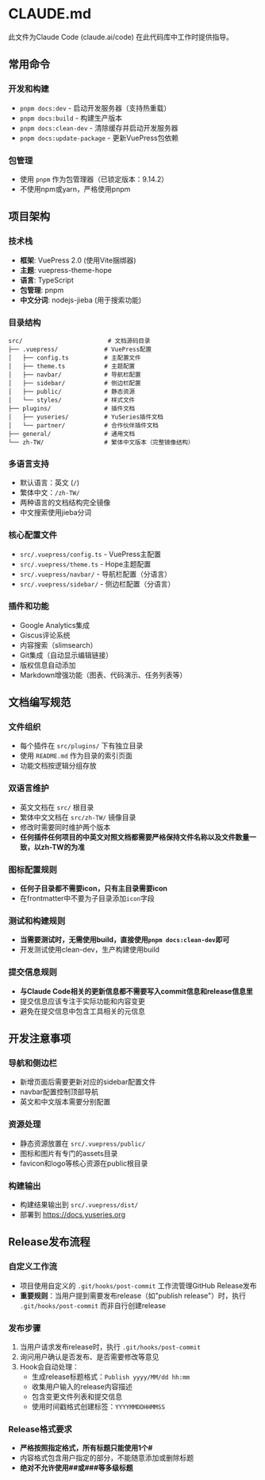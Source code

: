 # CLAUDE.md

此文件为Claude Code (claude.ai/code) 在此代码库中工作时提供指导。

## 常用命令

### 开发和构建
- `pnpm docs:dev` - 启动开发服务器（支持热重载）
- `pnpm docs:build` - 构建生产版本
- `pnpm docs:clean-dev` - 清除缓存并启动开发服务器
- `pnpm docs:update-package` - 更新VuePress包依赖

### 包管理
- 使用 `pnpm` 作为包管理器（已锁定版本：9.14.2）
- 不使用npm或yarn，严格使用pnpm

## 项目架构

### 技术栈
- **框架**: VuePress 2.0 (使用Vite捆绑器)
- **主题**: vuepress-theme-hope 
- **语言**: TypeScript
- **包管理**: pnpm
- **中文分词**: nodejs-jieba (用于搜索功能)

### 目录结构
```
src/                        # 文档源码目录
├── .vuepress/             # VuePress配置
│   ├── config.ts          # 主配置文件
│   ├── theme.ts           # 主题配置
│   ├── navbar/            # 导航栏配置
│   ├── sidebar/           # 侧边栏配置
│   ├── public/            # 静态资源
│   └── styles/            # 样式文件
├── plugins/               # 插件文档
│   ├── yuseries/          # YuSeries插件文档
│   └── partner/           # 合作伙伴插件文档
├── general/               # 通用文档
└── zh-TW/                 # 繁体中文版本（完整镜像结构）
```

### 多语言支持
- 默认语言：英文 (`/`)
- 繁体中文：`/zh-TW/`
- 两种语言的文档结构完全镜像
- 中文搜索使用jieba分词

### 核心配置文件
- `src/.vuepress/config.ts` - VuePress主配置
- `src/.vuepress/theme.ts` - Hope主题配置
- `src/.vuepress/navbar/` - 导航栏配置（分语言）
- `src/.vuepress/sidebar/` - 侧边栏配置（分语言）

### 插件和功能
- Google Analytics集成
- Giscus评论系统
- 内容搜索（slimsearch）
- Git集成（自动显示编辑链接）
- 版权信息自动添加
- Markdown增强功能（图表、代码演示、任务列表等）

## 文档编写规范

### 文件组织
- 每个插件在 `src/plugins/` 下有独立目录
- 使用 `README.md` 作为目录的索引页面
- 功能文档按逻辑分组存放

### 双语言维护
- 英文文档在 `src/` 根目录
- 繁体中文文档在 `src/zh-TW/` 镜像目录
- 修改时需要同时维护两个版本
- **任何插件任何项目的中英文对照文档都需要严格保持文件名称以及文件数量一致，以zh-TW的为准**

### 图标配置规则
- **任何子目录都不需要icon，只有主目录需要icon**
- 在frontmatter中不要为子目录添加`icon`字段

### 测试和构建规则
- **当需要测试时，无需使用build，直接使用`pnpm docs:clean-dev`即可**
- 开发测试使用clean-dev，生产构建使用build

### 提交信息规则
- **与Claude Code相关的更新信息都不需要写入commit信息和release信息里**
- 提交信息应该专注于实际功能和内容变更
- 避免在提交信息中包含工具相关的元信息

## 开发注意事项

### 导航和侧边栏
- 新增页面后需要更新对应的sidebar配置文件
- navbar配置控制顶部导航
- 英文和中文版本需要分别配置

### 资源处理
- 静态资源放置在 `src/.vuepress/public/`
- 图标和图片有专门的assets目录
- favicon和logo等核心资源在public根目录

### 构建输出
- 构建结果输出到 `src/.vuepress/dist/`
- 部署到 https://docs.yuseries.org

## Release发布流程

### 自定义工作流
- 项目使用自定义的 `.git/hooks/post-commit` 工作流管理GitHub Release发布
- **重要规则**：当用户提到需要发布release（如"publish release"）时，执行 `.git/hooks/post-commit` 而非自行创建release

### 发布步骤
1. 当用户请求发布release时，执行 `.git/hooks/post-commit`
2. 询问用户确认是否发布、是否需要修改等意见
3. Hook会自动处理：
   - 生成release标题格式：`Publish yyyy/MM/dd hh:mm`
   - 收集用户输入的release内容描述
   - 包含变更文件列表和提交信息
   - 使用时间戳格式创建标签：`YYYYMMDDHHMMSS`

### Release格式要求
- **严格按照指定格式，所有标题只能使用1个#**
- 内容格式包含用户指定的部分，不能随意添加或删除标题
- **绝对不允许使用##或###等多级标题**